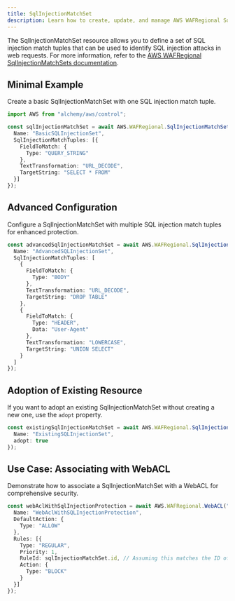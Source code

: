 ```yaml
---
title: SqlInjectionMatchSet
description: Learn how to create, update, and manage AWS WAFRegional SqlInjectionMatchSets using Alchemy Cloud Control.
---
```


The SqlInjectionMatchSet resource allows you to define a set of SQL injection match tuples that can be used to identify SQL injection attacks in web requests. For more information, refer to the [AWS WAFRegional SqlInjectionMatchSets documentation](https://docs.aws.amazon.com/wafregional/latest/userguide/).

## Minimal Example

Create a basic SqlInjectionMatchSet with one SQL injection match tuple.

```ts
import AWS from "alchemy/aws/control";

const sqlInjectionMatchSet = await AWS.WAFRegional.SqlInjectionMatchSet("basicSqlInjectionMatchSet", {
  Name: "BasicSQLInjectionSet",
  SqlInjectionMatchTuples: [{
    FieldToMatch: {
      Type: "QUERY_STRING"
    },
    TextTransformation: "URL_DECODE",
    TargetString: "SELECT * FROM"
  }]
});
```

## Advanced Configuration

Configure a SqlInjectionMatchSet with multiple SQL injection match tuples for enhanced protection.

```ts
const advancedSqlInjectionMatchSet = await AWS.WAFRegional.SqlInjectionMatchSet("advancedSqlInjectionMatchSet", {
  Name: "AdvancedSQLInjectionSet",
  SqlInjectionMatchTuples: [
    {
      FieldToMatch: {
        Type: "BODY"
      },
      TextTransformation: "URL_DECODE",
      TargetString: "DROP TABLE"
    },
    {
      FieldToMatch: {
        Type: "HEADER",
        Data: "User-Agent"
      },
      TextTransformation: "LOWERCASE",
      TargetString: "UNION SELECT"
    }
  ]
});
```

## Adoption of Existing Resource

If you want to adopt an existing SqlInjectionMatchSet without creating a new one, use the `adopt` property.

```ts
const existingSqlInjectionMatchSet = await AWS.WAFRegional.SqlInjectionMatchSet("existingSqlInjectionMatchSet", {
  Name: "ExistingSQLInjectionSet",
  adopt: true
});
```

## Use Case: Associating with WebACL

Demonstrate how to associate a SqlInjectionMatchSet with a WebACL for comprehensive security.

```ts
const webAclWithSqlInjectionProtection = await AWS.WAFRegional.WebACL("webAclWithSqlInjectionProtection", {
  Name: "WebAclWithSQLInjectionProtection",
  DefaultAction: {
    Type: "ALLOW"
  },
  Rules: [{
    Type: "REGULAR",
    Priority: 1,
    RuleId: sqlInjectionMatchSet.id, // Assuming this matches the ID of the created SqlInjectionMatchSet
    Action: {
      Type: "BLOCK"
    }
  }]
});
```
